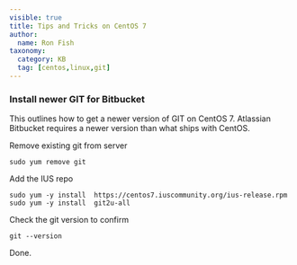 ```yaml
---
visible: true
title: Tips and Tricks on CentOS 7
author:
  name: Ron Fish
taxonomy:
  category: KB
  tag: [centos,linux,git]
---
```


### Install newer GIT for Bitbucket

This outlines how to get a newer version of GIT on CentOS 7. Atlassian Bitbucket requires a newer version than what ships with CentOS.

Remove existing git from server

    sudo yum remove git

Add the IUS repo

    sudo yum -y install  https://centos7.iuscommunity.org/ius-release.rpm
    sudo yum -y install  git2u-all

Check the git version to confirm

    git --version

Done.
